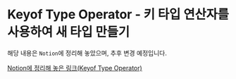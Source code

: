 # Keyof Type Operator - 키 타입 연산자를 사용하여 새 타입 만들기

해당 내용은 `Notion`에 정리해 놓았으며, 추후 변경 예정입니다.

[Notion에 정리해 놓은 링크(Keyof Type Operator)](https://otterbox.notion.site/Keyof-Type-Operator-98cf8088bcd44505a67ea2019e606805)
